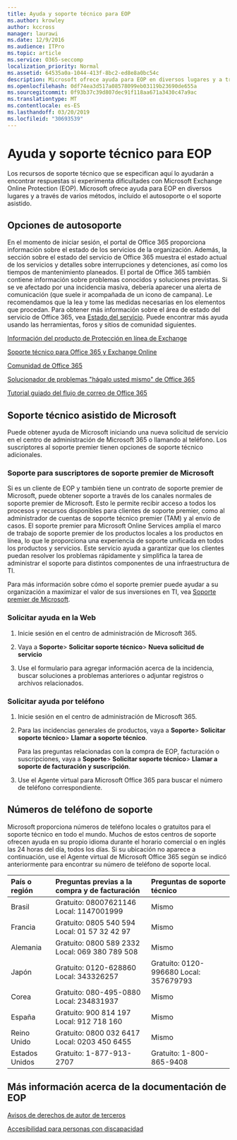```yaml
---
title: Ayuda y soporte técnico para EOP
ms.author: krowley
author: kccross
manager: laurawi
ms.date: 12/9/2016
ms.audience: ITPro
ms.topic: article
ms.service: O365-seccomp
localization_priority: Normal
ms.assetid: 64535a0a-1044-413f-8bc2-ed8e8a0bc54c
description: Microsoft ofrece ayuda para EOP en diversos lugares y a través de varios métodos, incluido el autosoporte o el soporte asistido.
ms.openlocfilehash: 0df74ea3d517a08578099eb03119b23690de655a
ms.sourcegitcommit: 0f93b37c39d807dec91f118aa671a3430c47a9ac
ms.translationtype: MT
ms.contentlocale: es-ES
ms.lasthandoff: 03/20/2019
ms.locfileid: "30693539"
---
```

# <a name="help-and-support-for-eop"></a>Ayuda y soporte técnico para EOP

Los recursos de soporte técnico que se especifican aquí lo ayudarán a encontrar respuestas si experimenta dificultades con Microsoft Exchange Online Protection (EOP). Microsoft ofrece ayuda para EOP en diversos lugares y a través de varios métodos, incluido el autosoporte o el soporte asistido. 
  
## <a name="self-support-options"></a>Opciones de autosoporte

En el momento de iniciar sesión, el portal de Office 365 proporciona información sobre el estado de los servicios de la organización. Además, la sección sobre el estado del servicio de Office 365 muestra el estado actual de los servicios y detalles sobre interrupciones y detenciones, así como los tiempos de mantenimiento planeados. El portal de Office 365 también contiene información sobre problemas conocidos y soluciones previstas. Si se ve afectado por una incidencia masiva, debería aparecer una alerta de comunicación (que suele ir acompañada de un icono de campana). Le recomendamos que la lea y tome las medidas necesarias en los elementos que procedan. Para obtener más información sobre el área de estado del servicio de Office 365, vea [Estado del servicio](https://go.microsoft.com/fwlink/?LinkId=394289). Puede encontrar más ayuda usando las herramientas, foros y sitios de comunidad siguientes.
  
[Información del producto de Protección en línea de Exchange](https://go.microsoft.com/fwlink/p/?LinkId=279912)
  
[Soporte técnico para Office 365 y Exchange Online](https://go.microsoft.com/fwlink/?LinkId=299655)
  
[Comunidad de Office 365](https://go.microsoft.com/fwlink/?LinkId=299656)
  
[Solucionador de problemas "hágalo usted mismo" de Office 365](https://go.microsoft.com/fwlink/?LinkId=299657)
  
[Tutorial guiado del flujo de correo de Office 365](https://go.microsoft.com/fwlink/?LinkId=323470)
  
## <a name="assisted-support-from-microsoft"></a>Soporte técnico asistido de Microsoft

Puede obtener ayuda de Microsoft iniciando una nueva solicitud de servicio en el centro de administración de Microsoft 365 o llamando al teléfono. Los suscriptores al soporte premier tienen opciones de soporte técnico adicionales.
  
### <a name="support-for-microsoft-premier-support-subscribers"></a>Soporte para suscriptores de soporte premier de Microsoft

Si es un cliente de EOP y también tiene un contrato de soporte premier de Microsoft, puede obtener soporte a través de los canales normales de soporte premier de Microsoft. Esto le permite recibir acceso a todos los procesos y recursos disponibles para clientes de soporte premier, como al administrador de cuentas de soporte técnico premier (TAM) y al envío de casos. El soporte premier para Microsoft Online Services amplía el marco de trabajo de soporte premier de los productos locales a los productos en línea, lo que le proporciona una experiencia de soporte unificada en todos los productos y servicios. Este servicio ayuda a garantizar que los clientes puedan resolver los problemas rápidamente y simplifica la tarea de administrar el soporte para distintos componentes de una infraestructura de TI.
  
Para más información sobre cómo el soporte premier puede ayudar a su organización a maximizar el valor de sus inversiones en TI, vea [Soporte premier de Microsoft](https://go.microsoft.com/fwlink/?LinkId=317437).
  
### <a name="ask-for-help-on-the-web"></a>Solicitar ayuda en la Web

1. Inicie sesión en el centro de administración de Microsoft 365.
    
2. Vaya a **Soporte**\> **Solicitar soporte técnico**\> **Nueva solicitud de servicio**
    
3. Use el formulario para agregar información acerca de la incidencia, buscar soluciones a problemas anteriores o adjuntar registros o archivos relacionados.
    
### <a name="ask-for-help-on-the-telephone"></a>Solicitar ayuda por teléfono

1. Inicie sesión en el centro de administración de Microsoft 365.
    
2. Para las incidencias generales de productos, vaya a **Soporte**\> **Solicitar soporte técnico**\> **Llamar a soporte técnico**.
    
    Para las preguntas relacionadas con la compra de EOP, facturación o suscripciones, vaya a **Soporte**\> **Solicitar soporte técnico**\> **Llamar a soporte de facturación y suscripción**.
    
3. Use el Agente virtual para Microsoft Office 365 para buscar el número de teléfono correspondiente.
    
## <a name="support-telephone-numbers"></a>Números de teléfono de soporte

Microsoft proporciona números de teléfono locales o gratuitos para el soporte técnico en todo el mundo. Muchos de estos centros de soporte ofrecen ayuda en su propio idioma durante el horario comercial o en inglés las 24 horas del día, todos los días. Si su ubicación no aparece a continuación, use el Agente virtual de Microsoft Office 365 según se indicó anteriormente para encontrar su número de teléfono de soporte local.
  
|**País o región**|**Preguntas previas a la compra y de facturación**|**Preguntas de soporte técnico**|
|:-----|:-----|:-----|
|Brasil  <br/> |Gratuito: 08007621146          Local: 1147001999  <br/> |Mismo  <br/> |
|Francia  <br/> |Gratuito: 0805 540 594           Local: 01 57 32 42 97  <br/> |Mismo  <br/> |
|Alemania  <br/> |Gratuito: 0800 589 2332           Local: 069 380 789 508  <br/> |Mismo  <br/> |
|Japón  <br/> |Gratuito: 0120-628860          Local: 343326257  <br/> |Gratuito: 0120-996680          Local: 357679793  <br/> |
|Corea  <br/> |Gratuito: 080-495-0880          Local: 234831937  <br/> |Mismo  <br/> |
|España  <br/> |Gratuito: 900 814 197          Local: 912 718 160  <br/> |Mismo  <br/> |
|Reino Unido  <br/> |Gratuito: 0800 032 6417          Local: 0203 450 6455  <br/> |Mismo  <br/> |
|Estados Unidos  <br/> |Gratuito: 1-877-913-2707  <br/> |Gratuito: 1-800-865-9408  <br/> |
   
## <a name="for-more-information-about-eop-documentation"></a>Más información acerca de la documentación de EOP

[Avisos de derechos de autor de terceros](third-party-copyright-notices.md)
  
[Accesibilidad para personas con discapacidad](accessibility-for-people-with-disabilities.md)
  

